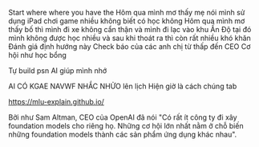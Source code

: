 Start where where you have the 
Hôm qua mình mơ thấy mẹ nói mình sử dụng iPad chơi game nhiều không biết có học không
Hôm qua mình mơ thấy bố thì mình đi xe không cẩn thận và mình đi lạc vào khu Ấn Độ tại đó mình không được học nhiều và sau khi thoát ra thì còn rất nhiều khó khăn
Đánh giá định hướng này
Check báo của các anh chị từ thấp đến CEO
Cơ hội như học bổng 

Tự build psn AI giúp mình nhớ 

AI CÓ KGAE NAVWF NHẮC NHỬO lên lịch 
Hiện giờ là cách chúng tab 

https://mlu-explain.github.io/

Bởi như Sam Altman, CEO của OpenAI đã nói "Có rất ít công ty đi xây foundation models cho riêng họ. Những cơ hội lớn nhất nằm ở chỗ biến những foundation models thành các sản phẩm ứng dụng khác nhau".